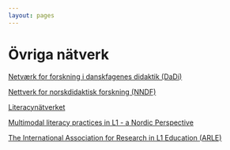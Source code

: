 ```yaml
---
layout: pages
---
```


# Övriga nätverk

[Netværk for forskning i danskfagenes didaktik (DaDi)](http://www.danskfagenesdidaktik.dk/main/top/index.php)

[Nettverk for norskdidaktisk forskning (NNDF)](https://www.usn.no/forskning/hva-forsker-vi-pa/barnehage-skole-og-hoyere-utdanning/nettverk-for-norskdidaktisk-forskning/)

[Literacynätverket](http://www.literacynatverket.se/) <!--Ny hemsida, samma org??-->

[Multimodal literacy practices in L1 - a Nordic Perspective](https://www.sdu.dk/en/Om_SDU/Institutter_centre/Ikv/Forskning/Forskningsprojekter/multiL1)

[The International Association for Research in L1 Education (ARLE)](http://www.arle.be/index.html)
